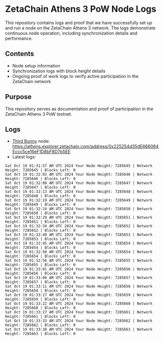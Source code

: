 # ZetaChain Athens 3 PoW Node Logs
This repository contains logs and proof that we have successfully set up and run a node on the ZetaChain Athens 3 network. The logs demonstrate continuous node operation, including synchronization details and performance.

## Contents
- Node setup information
- Synchronization logs with block height details
- Ongoing proof of work logs to verify active participation in the ZetaChain network

## Purpose
This repository serves as documentation and proof of participation in the ZetaChain Athens 3 PoW testnet.

## Logs

- [Third Bunny](https://thirdbunny.xyz/) node: https://athens.explorer.zetachain.com/address/0x225254d35dE666064Eccc5ce16eF1D8bF8D7b5EE
- Latest logs:
```
Sat Oct 19 01:31:57 AM UTC 2024 Your Node Height: 7285645 | Network Height: 7285645 | Blocks Left: 0
Sat Oct 19 01:32:03 AM UTC 2024 Your Node Height: 7285646 | Network Height: 7285646 | Blocks Left: 0
Sat Oct 19 01:32:08 AM UTC 2024 Your Node Height: 7285647 | Network Height: 7285647 | Blocks Left: 0
Sat Oct 19 01:32:13 AM UTC 2024 Your Node Height: 7285648 | Network Height: 7285648 | Blocks Left: 0
Sat Oct 19 01:32:19 AM UTC 2024 Your Node Height: 7285649 | Network Height: 7285649 | Blocks Left: 0
Sat Oct 19 01:32:24 AM UTC 2024 Your Node Height: 7285650 | Network Height: 7285650 | Blocks Left: 0
Sat Oct 19 01:32:29 AM UTC 2024 Your Node Height: 7285651 | Network Height: 7285651 | Blocks Left: 0
Sat Oct 19 01:32:34 AM UTC 2024 Your Node Height: 7285652 | Network Height: 7285652 | Blocks Left: 0
Sat Oct 19 01:32:40 AM UTC 2024 Your Node Height: 7285653 | Network Height: 7285653 | Blocks Left: 0
Sat Oct 19 01:32:45 AM UTC 2024 Your Node Height: 7285654 | Network Height: 7285654 | Blocks Left: 0
Sat Oct 19 01:32:50 AM UTC 2024 Your Node Height: 7285654 | Network Height: 7285654 | Blocks Left: 0
Sat Oct 19 01:32:56 AM UTC 2024 Your Node Height: 7285655 | Network Height: 7285655 | Blocks Left: 0
Sat Oct 19 01:33:01 AM UTC 2024 Your Node Height: 7285656 | Network Height: 7285656 | Blocks Left: 0
Sat Oct 19 01:33:06 AM UTC 2024 Your Node Height: 7285657 | Network Height: 7285657 | Blocks Left: 0
Sat Oct 19 01:33:11 AM UTC 2024 Your Node Height: 7285658 | Network Height: 7285658 | Blocks Left: 0
Sat Oct 19 01:33:17 AM UTC 2024 Your Node Height: 7285659 | Network Height: 7285659 | Blocks Left: 0
Sat Oct 19 01:33:22 AM UTC 2024 Your Node Height: 7285660 | Network Height: 7285660 | Blocks Left: 0
Sat Oct 19 01:33:27 AM UTC 2024 Your Node Height: 7285661 | Network Height: 7285661 | Blocks Left: 0
Sat Oct 19 01:33:33 AM UTC 2024 Your Node Height: 7285662 | Network Height: 7285662 | Blocks Left: 0
Sat Oct 19 01:33:38 AM UTC 2024 Your Node Height: 7285663 | Network Height: 7285663 | Blocks Left: 0
```
